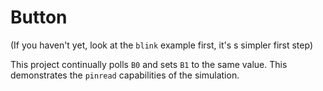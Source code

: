 # Button

(If you haven't yet, look at the `blink` example first, it's s simpler first step)

This project continually polls `B0` and sets `B1` to the same value. This demonstrates the
`pinread` capabilities of the simulation.
